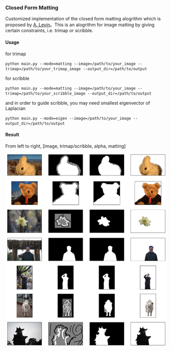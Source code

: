 ### Closed Form Matting

Customized implementation of the closed form matting alogrithm which is proposed by [A. Levin](http://people.csail.mit.edu/alevin/papers/Matting-Levin-Lischinski-Weiss-CVPR06.pdf)。This is an alogrithm for image matting by giving certain constraints, i.e. trimap or scribble.

#### Usage 

for trimap

```shell
python main.py --mode=matting --image=/path/to/your_image --trimap=/path/to/your_trimap_image --output_dir=/path/to/output
```

for scribble

```shell
python main.py --mode=matting --image=/path/to/your_image --trimap=/path/to/your_scribble_image --output_dir=/path/to/output
```

and in order to guide scribble, you may need smallest eigenvector of Laplacian

```shell
python main.py --mode=eigen --image=/path/to/your_image --output_dir=/path/to/output
```

#### Result

From left to right, [image, trimap/scribble, alpha, matting]

![](./resources/result.png)

